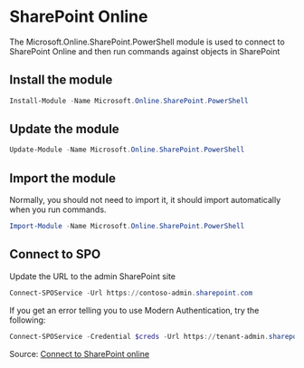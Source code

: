 # SharePoint Online

The Microsoft.Online.SharePoint.PowerShell module is used to connect to SharePoint Online and then run commands against objects in SharePoint

## Install the module

```PowerShell
Install-Module -Name Microsoft.Online.SharePoint.PowerShell
```

## Update the module

```PowerShell
Update-Module -Name Microsoft.Online.SharePoint.PowerShell 
```

## Import the module

Normally, you should not need to import it, it should import automatically when you run commands.

```PowerShell
Import-Module -Name Microsoft.Online.SharePoint.PowerShell
```

## Connect to SPO

Update the URL to the admin SharePoint site

```PowerShell
Connect-SPOService -Url https://contoso-admin.sharepoint.com
```

If you get an error telling you to use Modern Authentication, try the following:

```PowerShell
Connect-SPOService -Credential $creds -Url https://tenant-admin.sharepoint.com -ModernAuth $true -AuthenticationUrl https://login.microsoftonline.com/organizations
```

Source: [Connect to SharePoint online](https://learn.microsoft.com/en-us/powershell/sharepoint/sharepoint-online/connect-sharepoint-online)
